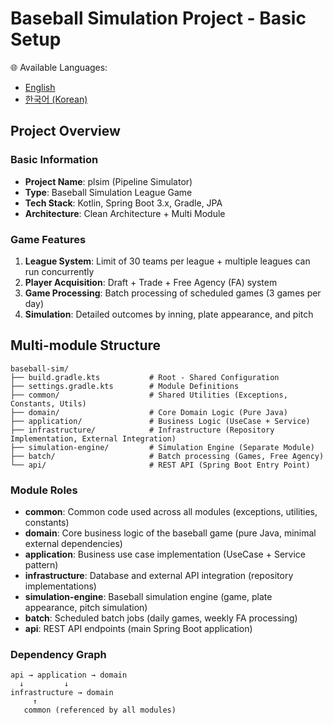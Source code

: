 # Baseball Simulation Project - Basic Setup

🌐 Available Languages:
- [English](https://github.com/pipeline-sim/plsim/blob/main/README.md)
- [한국어 (Korean)](https://github.com/pipeline-sim/plsim/blob/main/README.ko.md)

## Project Overview

### Basic Information
- **Project Name**: plsim (Pipeline Simulator)
- **Type**: Baseball Simulation League Game
- **Tech Stack**: Kotlin, Spring Boot 3.x, Gradle, JPA
- **Architecture**: Clean Architecture + Multi Module

### Game Features
1. **League System**: Limit of 30 teams per league + multiple leagues can run concurrently
2. **Player Acquisition**: Draft + Trade + Free Agency (FA) system
3. **Game Processing**: Batch processing of scheduled games (3 games per day)
4. **Simulation**: Detailed outcomes by inning, plate appearance, and pitch

## Multi-module Structure

```
baseball-sim/
├── build.gradle.kts           # Root - Shared Configuration
├── settings.gradle.kts        # Module Definitions
├── common/                    # Shared Utilities (Exceptions, Constants, Utils)
├── domain/                    # Core Domain Logic (Pure Java)
├── application/               # Business Logic (UseCase + Service)
├── infrastructure/            # Infrastructure (Repository Implementation, External Integration)
├── simulation-engine/         # Simulation Engine (Separate Module)
├── batch/                     # Batch processing (Games, Free Agency)
└── api/                       # REST API (Spring Boot Entry Point)
```

### Module Roles

- **common**: Common code used across all modules (exceptions, utilities, constants)
- **domain**: Core business logic of the baseball game (pure Java, minimal external dependencies)
- **application**: Business use case implementation (UseCase + Service pattern)
- **infrastructure**: Database and external API integration (repository implementations)
- **simulation-engine**: Baseball simulation engine (game, plate appearance, pitch simulation)
- **batch**: Scheduled batch jobs (daily games, weekly FA processing)
- **api**: REST API endpoints (main Spring Boot application)

### Dependency Graph

```
api → application → domain
  ↓         ↓
infrastructure → domain
     ↑
   common (referenced by all modules)
```

